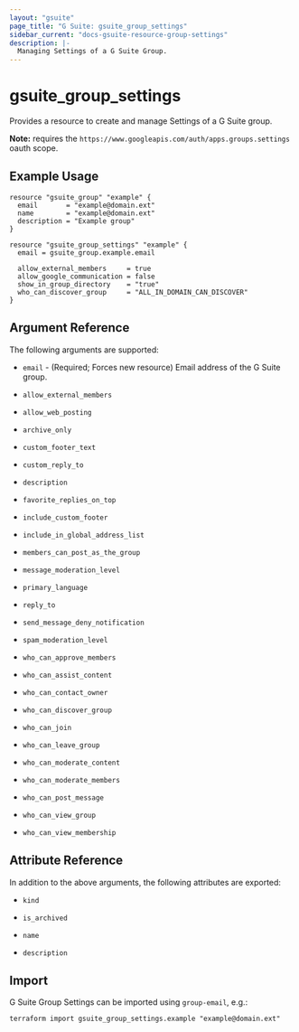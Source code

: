 ```yaml
---
layout: "gsuite"
page_title: "G Suite: gsuite_group_settings"
sidebar_current: "docs-gsuite-resource-group-settings"
description: |-
  Managing Settings of a G Suite Group.
---
```


# gsuite\_group\_settings

Provides a resource to create and manage Settings of a G Suite group.

**Note:** requires the `https://www.googleapis.com/auth/apps.groups.settings`
oauth scope.

## Example Usage

```hcl
resource "gsuite_group" "example" {
  email       = "example@domain.ext"
  name        = "example@domain.ext"
  description = "Example group"
}

resource "gsuite_group_settings" "example" {
  email = gsuite_group.example.email

  allow_external_members     = true
  allow_google_communication = false
  show_in_group_directory    = "true"
  who_can_discover_group     = "ALL_IN_DOMAIN_CAN_DISCOVER"
}
```

## Argument Reference

The following arguments are supported:

* `email` - (Required; Forces new resource) Email address of the G Suite
  group.

* `allow_external_members`

* `allow_web_posting`

* `archive_only`

* `custom_footer_text`

* `custom_reply_to`

* `description`

* `favorite_replies_on_top`

* `include_custom_footer`

* `include_in_global_address_list`

* `members_can_post_as_the_group`

* `message_moderation_level`

* `primary_language`

* `reply_to`

* `send_message_deny_notification`

* `spam_moderation_level`

* `who_can_approve_members`

* `who_can_assist_content`

* `who_can_contact_owner`

* `who_can_discover_group`

* `who_can_join`

* `who_can_leave_group`

* `who_can_moderate_content`

* `who_can_moderate_members`

* `who_can_post_message`

* `who_can_view_group`

* `who_can_view_membership`


## Attribute Reference

In addition to the above arguments, the following attributes are exported:

* `kind`

* `is_archived`

* `name`

* `description`

## Import

G Suite Group Settings can be imported using `group-email`, e.g.:

```
terraform import gsuite_group_settings.example "example@domain.ext"
```
